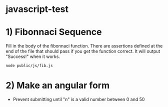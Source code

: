 # javascript-test

# 1) Fibonnaci Sequence

Fill in the body of the fibonnaci function.  There are assertions defined at the end of the file that should pass if you get the function correct.  It will output "Success!" when it works.

    node public/js/fib.js



# 2) Make an angular form

* Prevent submitting until "n" is a valid number between 0 and 50
